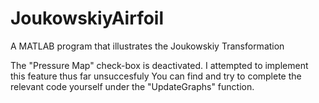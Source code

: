 # JoukowskiyAirfoil
A MATLAB program that illustrates the Joukowskiy Transformation

The "Pressure Map" check-box is deactivated. 
I attempted to implement this feature thus far unsuccesfuly
You can find and try to complete the relevant code yourself under the "UpdateGraphs" function.
